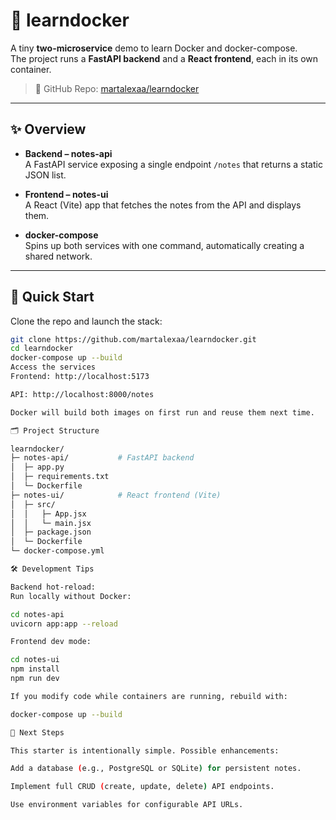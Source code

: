# 🐳 learndocker

A tiny **two-microservice** demo to learn Docker and docker-compose.  
The project runs a **FastAPI backend** and a **React frontend**, each in its own container.

> 📂 GitHub Repo: [martalexaa/learndocker](https://github.com/martalexaa/learndocker)

---

## ✨ Overview

- **Backend – notes-api**  
  A FastAPI service exposing a single endpoint `/notes` that returns a static JSON list.

- **Frontend – notes-ui**  
  A React (Vite) app that fetches the notes from the API and displays them.

- **docker-compose**  
  Spins up both services with one command, automatically creating a shared network.

---

## 🚀 Quick Start

Clone the repo and launch the stack:

```bash
git clone https://github.com/martalexaa/learndocker.git
cd learndocker
docker-compose up --build
Access the services
Frontend: http://localhost:5173

API: http://localhost:8000/notes

Docker will build both images on first run and reuse them next time.

🗂 Project Structure

learndocker/
├─ notes-api/           # FastAPI backend
│  ├─ app.py
│  ├─ requirements.txt
│  └─ Dockerfile
├─ notes-ui/            # React frontend (Vite)
│  ├─ src/
│  │   ├─ App.jsx
│  │   └─ main.jsx
│  ├─ package.json
│  └─ Dockerfile
└─ docker-compose.yml

🛠 Development Tips

Backend hot-reload:
Run locally without Docker:

cd notes-api
uvicorn app:app --reload

Frontend dev mode:

cd notes-ui
npm install
npm run dev

If you modify code while containers are running, rebuild with:

docker-compose up --build

🌱 Next Steps

This starter is intentionally simple. Possible enhancements:

Add a database (e.g., PostgreSQL or SQLite) for persistent notes.

Implement full CRUD (create, update, delete) API endpoints.

Use environment variables for configurable API URLs.

